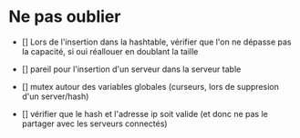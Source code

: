 # Ne pas oublier

- [] Lors de l'insertion dans la hashtable, vérifier que l'on ne dépasse pas la capacité, si oui réallouer en doublant la taille

- [] pareil pour l'insertion d'un serveur dans la serveur table

- [] mutex autour des variables globales (curseurs, lors de suppresion d'un server/hash)

- [] vérifier que le hash et l'adresse ip soit valide (et donc ne pas le partager avec les serveurs connectés)
